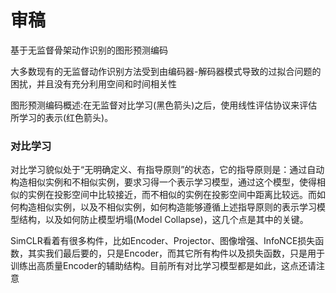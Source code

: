 # 审稿

基于无监督骨架动作识别的图形预测编码

大多数现有的无监督动作识别方法受到由编码器-解码器模式导致的过拟合问题的困扰，并且没有充分利用空间和时间相关性

图形预测编码概述:在无监督对比学习(黑色箭头)之后，使用线性评估协议来评估所学习的表示(红色箭头)。

### 对比学习

对比学习貌似处于“无明确定义、有指导原则”的状态，它的指导原则是：通过自动构造相似实例和不相似实例，要求习得一个表示学习模型，通过这个模型，使得相似的实例在投影空间中比较接近，而不相似的实例在投影空间中距离比较远。而如何构造相似实例，以及不相似实例，如何构造能够遵循上述指导原则的表示学习模型结构，以及如何防止模型坍塌(Model Collapse)，这几个点是其中的关键。

 SimCLR看着有很多构件，比如Encoder、Projector、图像增强、InfoNCE损失函数，其实我们最后要的，只是Encoder，而其它所有构件以及损失函数，只是用于训练出高质量Encoder的辅助结构。目前所有对比学习模型都是如此，这点还请注意

